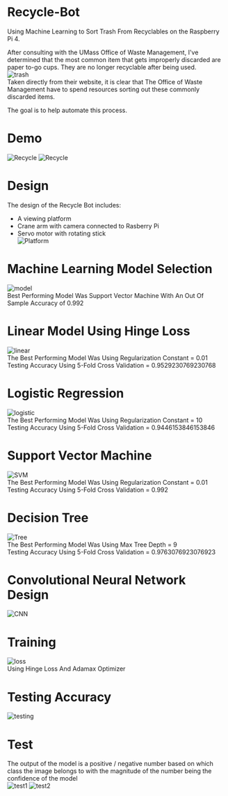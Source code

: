 # Recycle-Bot
Using Machine Learning to Sort Trash From Recyclables on the Raspberry Pi 4. <br/>

After consulting with the UMass Office of Waste Management, I've determined that the most common item that gets improperly discarded are paper to-go cups. They are no longer recyclable after being used. <br/>
![trash](https://i.imgur.com/kAUAi2h.png) <br/>
Taken directly from their website, it is clear that The Office of Waste Management have to spend resources sorting out these commonly discarded items. <br/>

The goal is to help automate this process.

# Demo
![Recycle](https://github.com/vee-upatising/Recycle-AI/blob/master/Trash.gif)
![Recycle](https://github.com/vee-upatising/Recycle-AI/blob/master/Recycle.gif)
<br/>

# Design
The design of the Recycle Bot includes:<br/>
* A viewing platform
* Crane arm with camera connected to Rasberry Pi
* Servo motor with rotating stick<br/>
![Platform](https://i.imgur.com/4Z5y41F.jpg)

# Machine Learning Model Selection
![model](https://i.imgur.com/sHvscT2.png)<br/>
Best Performing Model Was Support Vector Machine With An Out Of Sample Accuracy of 0.992

# Linear Model Using Hinge Loss
![linear](https://i.imgur.com/q7s3rRz.png)<br/>
The Best Performing Model Was Using Regularization Constant = 0.01<br/>
Testing Accuracy Using 5-Fold Cross Validation = 0.9529230769230768

# Logistic Regression
![logistic](https://i.imgur.com/dhcOeSL.png)<br/>
The Best Performing Model Was Using Regularization Constant = 10<br/>
Testing Accuracy Using 5-Fold Cross Validation = 0.9446153846153846

# Support Vector Machine
![SVM](https://i.imgur.com/fJCgv1U.png)<br/>
The Best Performing Model Was Using Regularization Constant = 0.01<br/>
Testing Accuracy Using 5-Fold Cross Validation = 0.992

# Decision Tree
![Tree](https://i.imgur.com/YyWqpTD.png)<br/>
The Best Performing Model Was Using Max Tree Depth = 9<br/>
Testing Accuracy Using 5-Fold Cross Validation = 0.9763076923076923

# Convolutional Neural Network Design
![CNN](https://i.imgur.com/nBVDjjw.png)

# Training
![loss](https://i.imgur.com/KrHmxr3.png)<br/>
Using Hinge Loss And Adamax Optimizer

# Testing Accuracy
![testing](https://i.imgur.com/sIQqpAp.png)

# Test
The output of the model is a positive / negative number based on which class the image belongs to with the magnitude of the number being the confidence of the model<br/>
![test1](https://i.imgur.com/nIcemHx.png)
![test2](https://i.imgur.com/TvuEe14.png)
